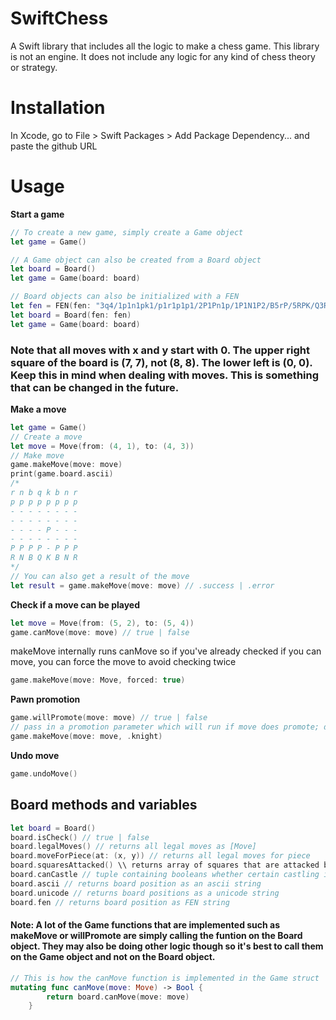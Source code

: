 # SwiftChess

A Swift library that includes all the logic to make a chess game. This library is not an engine. It does not include any logic for any kind of chess theory or strategy.

# Installation

In Xcode, go to File > Swift Packages > Add Package Dependency... and paste the github URL

# Usage

**Start a game**

```swift
// To create a new game, simply create a Game object
let game = Game()

// A Game object can also be created from a Board object
let board = Board()
let game = Game(board: board)

// Board objects can also be initialized with a FEN
let fen = FEN(fen: "3q4/1p1n1pk1/p1r1p1p1/2P1Pn1p/1P1N1P2/B5rP/5RPK/Q3R3 w - - 0 1")
let board = Board(fen: fen)
let game = Game(board: board)
```

### Note that all moves with x and y start with 0. The upper right square of the board is (7, 7), not (8, 8). The lower left is (0, 0). Keep this in mind when dealing with moves. This is something that can be changed in the future.


**Make a move**

```swift
let game = Game()
// Create a move
let move = Move(from: (4, 1), to: (4, 3))
// Make move
game.makeMove(move: move)
print(game.board.ascii)
/*
r n b q k b n r 
p p p p p p p p 
- - - - - - - - 
- - - - - - - - 
- - - - P - - - 
- - - - - - - - 
P P P P - P P P 
R N B Q K B N R
*/
// You can also get a result of the move
let result = game.makeMove(move: move) // .success | .error
```

**Check if a move can be played**
```swift
let move = Move(from: (5, 2), to: (5, 4))
game.canMove(move: move) // true | false
```
makeMove internally runs canMove so if you've already checked if you can move, you can force the move to avoid checking twice
```swift
game.makeMove(move: Move, forced: true)
```

**Pawn promotion**
```swift
game.willPromote(move: move) // true | false
// pass in a promotion parameter which will run if move does promote; defaults to queen
game.makeMove(move: move, .knight)
```
**Undo move**
```swift
game.undoMove()
```
## **Board methods and variables**
```swift
let board = Board()
board.isCheck() // true | false
board.legalMoves() // returns all legal moves as [Move]
board.moveForPiece(at: (x, y)) // returns all legal moves for piece
board.squaresAttacked() \\ returns array of squares that are attacked by the opposing pieces
board.canCastle // tuple containing booleans whether certain castling is legal ex. board.canCastle.whiteQueen true | false
board.ascii // returns board position as an ascii string
board.unicode // returns board positions as a unicode string
board.fen // returns board position as FEN string
```

#### Note: A lot of the Game functions that are implemented such as makeMove or willPromote are simply calling the funtion on the Board object. They may also be doing other logic though so it's best to call them on the Game object and not on the Board object.

```swift
// This is how the canMove function is implemented in the Game struct
mutating func canMove(move: Move) -> Bool {
        return board.canMove(move: move)
    }
```
